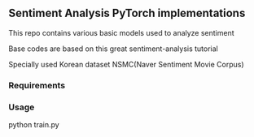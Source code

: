 ## Sentiment Analysis PyTorch implementations
This repo contains various basic models used to analyze sentiment

Base codes are based on this great sentiment-analysis tutorial

Specially used Korean dataset NSMC(Naver Sentiment Movie Corpus)

### Requirements


### Usage
python train.py